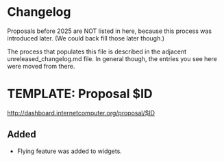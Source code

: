 # Changelog

Proposals before 2025 are NOT listed in here, because this process was
introduced later. (We could back fill those later though.)

The process that populates this file is described in the adjacent
unreleased_changelog.md file. In general though, the entries you see here were
moved from there.


# TEMPLATE: Proposal $ID

http://dashboard.internetcomputer.org/proposal/$ID

## Added

* Flying feature was added to widgets.
